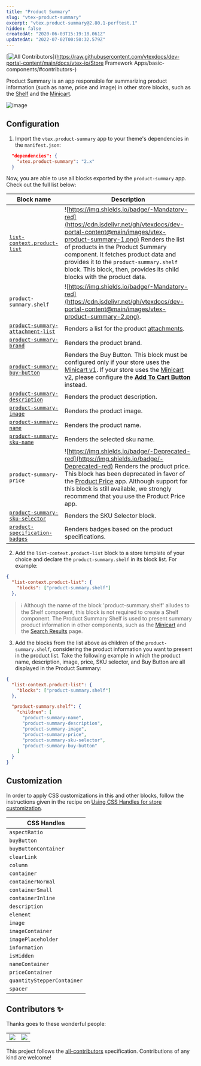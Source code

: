 ```yaml
---
title: "Product Summary"
slug: "vtex-product-summary"
excerpt: "vtex.product-summary@2.80.1-perftest.1"
hidden: false
createdAt: "2020-06-03T15:19:18.061Z"
updatedAt: "2022-07-02T00:50:32.579Z"
---
```

<!-- ALL-CONTRIBUTORS-BADGE:START - Do not remove or modify this section -->
[![All Contributors](https://img.shields.io/badge/all_contributors-2-orange.svg?style=flat-square)](https://raw.githubusercontent.com/vtexdocs/dev-portal-content/main/docs/vtex-io/Store Framework Apps/basic-components/#contributors-)
<!-- ALL-CONTRIBUTORS-BADGE:END -->

Product Summary is an app responsible for summarizing product information (such as name, price and image) in other store blocks, such as the [Shelf](https://vtex.io/docs/components/all/vtex.shelf/) and the [Minicart](https://vtex.io/docs/components/all/vtex.minicart/).

![image](https://cdn.jsdelivr.net/gh/vtexdocs/dev-portal-content@main/images/vtex-product-summary-0.png)

## Configuration

1. Import the `vtex.product-summary` app to your theme's dependencies in the `manifest.json`:

```json
  "dependencies": {
    "vtex.product-summary": "2.x"
  }
```

Now, you are able to use all blocks exported by the `product-summary` app. Check out the full list below:

| Block name     | Description | 
| -------------- | ----------- | 
| [`list-context.product-list`](https://developers.vtex.com/vtex-developer-docs/docs/vtex-product-summary-productsummarylist) | ![https://img.shields.io/badge/-Mandatory-red](https://cdn.jsdelivr.net/gh/vtexdocs/dev-portal-content@main/images/vtex-product-summary-1.png) Renders the list of products in the Product Summary component. It fetches product data and provides it to the `product-summary.shelf` block. This block, then, provides its child blocks with the product data. | 
| `product-summary.shelf` | ![https://img.shields.io/badge/-Mandatory-red](https://cdn.jsdelivr.net/gh/vtexdocs/dev-portal-content@main/images/vtex-product-summary-2.png). 
| [`product-summary-attachment-list`](https://developers.vtex.com/vtex-developer-docs/docs/vtex-product-summary-productsummaryattachmentlist) | Renders a list for the product [attachments](https://help.vtex.com/tutorial/adding-an-attachment--7zHMUpuoQE4cAskqEUWScU). | 
| [`product-summary-brand`](https://developers.vtex.com/vtex-developer-docs/docs/vtex-product-summary-productsummarybrand)         | Renders the product brand. | 
| [`product-summary-buy-button`](https://vtex.io/docs/components/all/vtex.product-summary/product-summary-buy-button) | Renders the Buy Button. This block must be configured only if your store uses the [Minicart v1](https://github.com/vtex-apps/minicart/blob/383d7bbd3295f06d1b5854a0add561a872e1515c/docs/README.md). If your store uses the [Minicart v2](https://developers.vtex.com/vtex-developer-docs/docs/vtex-minicart), please configure the [**Add To Cart Button**](https://developers.vtex.com/vtex-developer-docs/docs/vtex-add-to-cart-button) instead.  | 
| [`product-summary-description`](https://developers.vtex.com/vtex-developer-docs/docs/vtex-product-summary-productsummarydescription) | Renders the product description. | 
| [`product-summary-image`](https://developers.vtex.com/vtex-developer-docs/docs/vtex-product-summary-productsummaryimage) | Renders the product image. | 
| [`product-summary-name`](https://developers.vtex.com/vtex-developer-docs/docs/vtex-product-summary-productsummaryname) | Renders the product name. | 
| [`product-summary-sku-name`](https://developers.vtex.com/vtex-developer-docs/docs/vtex-product-summary-productsummaryskuname) | Renders the selected sku name. | 
| `product-summary-price` | ![https://img.shields.io/badge/-Deprecated-red](https://img.shields.io/badge/-Deprecated-red) Renders the product price. This block has been deprecated in favor of the [Product Price](https://cdn.jsdelivr.net/gh/vtexdocs/dev-portal-content@main/images/vtex-product-summary-3.png) app. Although support for this block is still available, we strongly recommend that you use the Product Price app. | 
| [`product-summary-sku-selector`](https://developers.vtex.com/vtex-developer-docs/docs/vtex-product-summary-productsummaryskuselector) | Renders the SKU Selector block. | 
| [`product-specification-badges`](https://developers.vtex.com/vtex-developer-docs/docs/vtex-product-summary-productsummaryspecificationbadges) | Renders badges based on the product specifications. |

2. Add the `list-context.product-list` block to a store template of your choice and declare the `product-summary.shelf` in its block list. For example:

```json
{
  "list-context.product-list": {
    "blocks": ["product-summary.shelf"]
  },
```

> ℹ️ Although the name of the block 'product-summary.shelf' alludes to the Shelf component, this block is not required to create a Shelf component. The Product Summary Shelf is used to present summary product information in other components, such as the [Minicart](https://developers.vtex.com/vtex-developer-docs/docs/vtex-minicart) and the [Search Results](https://developers.vtex.com/vtex-developer-docs/docs/vtex-search-result) page.
    
3. Add the blocks from the list above as children of the `product-summary.shelf`, considering the product information you want to present in the product list. Take the following example in which the product name, description, image, price, SKU selector, and Buy Button are all displayed in the Product Summary:

```json
{
  "list-context.product-list": {
    "blocks": ["product-summary.shelf"]
  },

  "product-summary.shelf": {
    "children": [
      "product-summary-name",
      "product-summary-description",
      "product-summary-image",
      "product-summary-price",
      "product-summary-sku-selector",
      "product-summary-buy-button"
    ]
  }
}
```


## Customization

In order to apply CSS customizations in this and other blocks, follow the instructions given in the recipe on [Using CSS Handles for store customization](https://vtex.io/docs/recipes/style/using-css-handles-for-store-customization).

| CSS Handles                | 
| -------------------------- |
| `aspectRatio`              |
| `buyButton`                |
| `buyButtonContainer`       |
| `clearLink`                |
| `column`                   |
| `container`                |
| `containerNormal`          |
| `containerSmall`           |
| `containerInline`          |
| `description`              |
| `element`                  |
| `image`                    |
| `imageContainer`           |
| `imagePlaceholder`         |
| `information`              |
| `isHidden`                 |
| `nameContainer`            |
| `priceContainer`           |
| `quantityStepperContainer` |
| `spacer`                   |

<!-- DOCS-IGNORE:start -->

## Contributors ✨

Thanks goes to these wonderful people:

<!-- ALL-CONTRIBUTORS-LIST:START - Do not remove or modify this section -->
<!-- prettier-ignore-start -->
<!-- markdownlint-disable -->
<table>
  <tr>
    <td align="center"><a href="https://github.com/gustavopvasconcellos"><img src="https://raw.githubusercontent.com/vtexdocs/dev-portal-content/main/images/vtex-product-summary-4.png"></img></a></td>
    <td align="center"><a href="http://imdanielpiva.me"><img src="https://raw.githubusercontent.com/vtexdocs/dev-portal-content/main/images/vtex-product-summary-5.png"></img></a></td>
  </tr>
</table>

<!-- markdownlint-enable -->
<!-- prettier-ignore-end -->
<!-- ALL-CONTRIBUTORS-LIST:END -->

This project follows the [all-contributors](https://github.com/all-contributors/all-contributors) specification. Contributions of any kind are welcome!
<!-- DOCS-IGNORE:end -->
